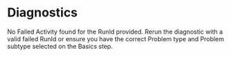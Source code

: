 <properties
    pageTitle="Data Factory Activity Run not failed"
    description="Data Factory Activity Run not failed"
    infoBubbleText="Data Factory Activity Run not failed"
    service="microsoft.datafactory"
    resource="factories"
    authors="grorcai"
    ms.author="grorcai-msft"
    displayOrder="1"
    articleId="ea46e401-74d9-4e1a-a1fb-6a5a6ca13117"
    diagnosticScenario="DataFactoryADMSErrorPortalInsight"
    selfHelpType="diagnostics"
    supportTopicIds="32629461,32633533,32633532,32633535,32637157,32633536,32633537,32633539,32633540,32637158,32637159,32629480,32680905,32637160,32680906,32629495,32637161,32637163,32740731,32680904,32629526,32637152"
    resourceTags=""
    productPesIds="15613"
    cloudEnvironments="public, BlackForest, Fairfax, Mooncake, usnat, ussec"
	  ownershipId="AzureData_DataFactory"
/>

# Diagnostics

<!--issueDescription-->
No Failed Activity found for the RunId provided. Rerun the diagnostic with a valid failed RunId or ensure you have the correct Problem type and Problem subtype selected on the Basics step.
<!--/issueDescription-->
